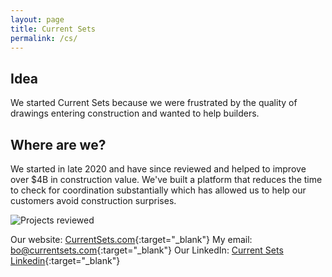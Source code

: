 ```yaml
---
layout: page
title: Current Sets
permalink: /cs/
---
```

## Idea
We started Current Sets because we were frustrated by the quality of drawings entering construction and wanted to help builders.

## Where are we?
We started in late 2020 and have since reviewed and helped to improve over $4B in construction value. We've built a platform that reduces the time to check for coordination substantially which has allowed us to help our customers avoid construction surprises.

![Projects reviewed](/site/img/map.png)


Our website: [CurrentSets.com](https://currentsets.com/){:target="_blank"}
My email: [bo@currentsets.com](mailto:bo@currentsets.com){:target="_blank"}
Our LinkedIn: [Current Sets Linkedin](https://www.linkedin.com/company/currentsets/){:target="_blank"}
